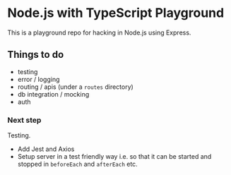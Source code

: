 # Node.js with TypeScript Playground

This is a playground repo for hacking in Node.js using Express.

## Things to do

- testing
- error / logging
- routing / apis (under a `routes` directory)
- db integration / mocking
- auth

### Next step

Testing.

- Add Jest and Axios
- Setup server in a test friendly way i.e. so that it can be started and stopped in `beforeEach` and `afterEach` etc.
